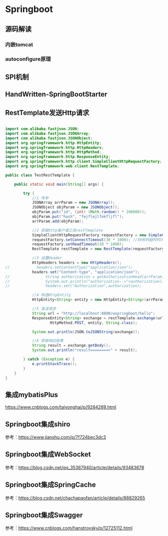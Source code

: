 # Springboot

## 源码解读

### 内嵌tomcat

### autoconfigure原理

## SPI机制

## HandWritten-SpringBootStarter



## RestTemplate发送Http请求

```java

import com.alibaba.fastjson.JSON;
import com.alibaba.fastjson.JSONArray;
import com.alibaba.fastjson.JSONObject;
import org.springframework.http.HttpEntity;
import org.springframework.http.HttpHeaders;
import org.springframework.http.HttpMethod;
import org.springframework.http.ResponseEntity;
import org.springframework.http.client.SimpleClientHttpRequestFactory;
import org.springframework.web.client.RestTemplate;

public class TestRestTemplate {

    public static void main(String[] args) {

        try {
            //1 传参
            JSONArray arrParam = new JSONArray();
            JSONObject objParam = new JSONObject();
            objParam.put("id", (int) (Math.random() * 100000));
            objParam.put("hash", "fejflejlfekfljfl");
            arrParam.add(objParam);

            //2 获取http客户端工具restTemplate
            SimpleClientHttpRequestFactory requestFactory = new SimpleClientHttpRequestFactory();
            requestFactory.setConnectTimeout(30 * 1000); //30秒的超时时间
            requestFactory.setReadTimeout(30 * 1000);
            RestTemplate restTemplate = new RestTemplate(requestFactory);

            //3 设置Header
            HttpHeaders headers = new HttpHeaders();
//            headers.setContentType("application/json");
            headers.set("Content-type", "application/json");
//                String authorization = getAuthorizationHead(arrParam.toString());
//                System.out.println("authorization-->"+authorization);
//                headers.set("Authorization",authorization);

            //4 构造HttpEntity
            HttpEntity<String> entity = new HttpEntity<String>(arrParam.toString(), headers);

            //5 发送请求
            String url = "http://localhost:8080/wspringboot/hello";
            ResponseEntity<String> exchange = restTemplate.exchange(url,
                    HttpMethod.POST, entity, String.class);

            System.out.println(JSON.toJSONString(exchange));

            //6 获取响应结果
            String result = exchange.getBody();
            System.out.println("result========>" + result);

        } catch (Exception e) {
            e.printStackTrace();
        }
    }
}

```

## 集成mybatisPlus

https://www.cnblogs.com/taiyonghai/p/9284269.html



## Springboot集成shiro

参考：https://www.jianshu.com/p/7f724bec3dc3



## Springboot集成WebSocket

参考：https://blog.csdn.net/qq_35387940/article/details/93483678



## Springboot集成SpringCache

参考：https://blog.csdn.net/chachapaofan/article/details/88829265

## Springboot集成Swagger
参考：https://www.cnblogs.com/hanstrovsky/p/12725112.html